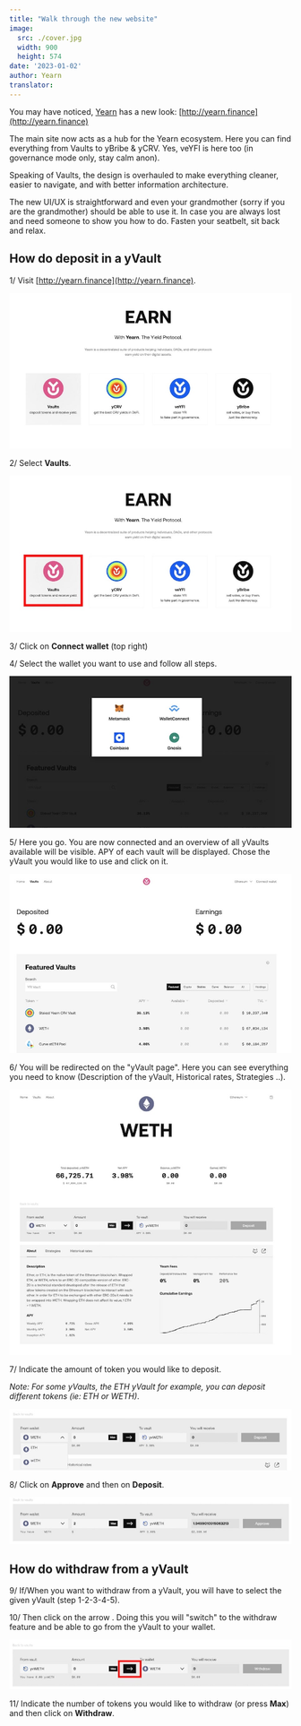 ```yaml
---
title: "Walk through the new website"
image:
  src: ./cover.jpg
  width: 900
  height: 574
date: '2023-01-02'
author: Yearn
translator: 
---
```


You may have noticed, [Yearn](http://yearn.finance) has a new look: [http://yearn.finance](http://yearn.finance)

The main site now acts as a hub for the Yearn ecosystem. Here you can find everything from Vaults to yBribe & yCRV. Yes, veYFI is here too (in governance mode only, stay calm anon).

Speaking of Vaults, the design is overhauled to make everything cleaner, easier to navigate, and with better information architecture. 

The new UI/UX is straightforward and even your grandmother (sorry if you are the grandmother) should be able to use it. In case you are always lost and need someone to show you how to do. Fasten your seatbelt, sit back and relax.

## How do deposit in a yVault

1/ Visit [http://yearn.finance](http://yearn.finance).

![](image1.jpg?w=900&h=498)

2/ Select **Vaults**.

![](image3.jpg?w=900&h=498)

3/ Click on **Connect wallet** (top right)

4/ Select the wallet you want to use and follow all steps.

![](image4.jpg?w=900&h=483)

5/ Here you go. You are now connected and an overview of all yVaults available will be visible. APY of each vault will be displayed. Chose the yVault you would like to use and click on it.

![](image2.jpg?w=900&h=572)

6/ You will be redirected on the "yVault page". Here you can see everything you need to know (Description of the yVault, Historical rates, Strategies ..).

![](image6.jpg?w=900&h=846)

7/ Indicate the amount of token you would like to deposit.

*Note: For some yVaults, the ETH yVault for example, you can deposit different tokens (ie: ETH or WETH)*.

![](image7.jpg?w=900&h=197)

8/ Click on **Approve** and then on **Deposit**.

![](image8.jpg?w=900&h=149)

## How do withdraw from a yVault

9/ If/When you want to withdraw from a yVault, you will have to select the given yVault (step 1-2-3-4-5). 

10/ Then click on the arrow . Doing this you will "switch" to the withdraw feature and be able to go from the yVault to your wallet.

![](image10.jpg?w=900&h=159)

11/ Indicate the number of tokens you would like to withdraw (or press **Max**) and then click on **Withdraw**. 
